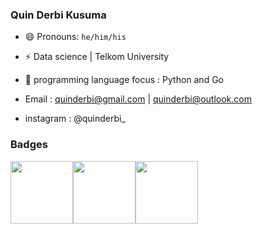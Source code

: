 ### Quin Derbi Kusuma
- 😄 Pronouns: `he/him/his`
- ⚡ Data science | Telkom University
- 🌱 programming language focus : Python and Go

- Email : quinderbi@gmail.com | quinderbi@outlook.com
- instagram : @quinderbi_
<!--
**quinderbi/quinderbi** is a ✨ _special_ ✨ repository because its `README.md` (this file) appears on your GitHub profile.

Here are some ideas to get you started:

- 🔭 I’m currently working on ...
- 🌱 I’m currently learning ...
- 👯 I’m looking to collaborate on ...
- 🤔 I’m looking for help with ...
- 💬 Ask me about ...
- 📫 How to reach me: ...
- 😄 Pronouns: ...
- ⚡ Fun fact: ...
-->
### Badges
<img src="https://res.cloudinary.com/practicaldev/image/fetch/s--rX-dH2o3--/c_limit,f_auto,fl_progressive,q_80,w_180/https://dev-to-uploads.s3.amazonaws.com/uploads/badge/badge_image/206/ht-badge.png" width=100><img src="https://github.githubassets.com/images/modules/profile/achievements/pull-shark-default.png" width=100><img src="https://images.credly.com/size/340x340/images/b2db4424-989e-4df9-ad19-1539d2743d74/image.png" width=100>

